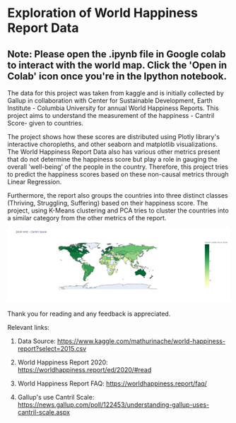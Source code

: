 # Exploration of World Happiness Report Data
## Note: Please open the .ipynb file in Google colab to interact with the world map. Click the 'Open in Colab' icon once you're in the Ipython notebook. 

The data for this project was taken from kaggle and is initially collected by Gallup in collaboration with Center for Sustainable Development, Earth Institute - Columbia University for annual World Happiness Reports. This project aims to understand the measurement of the happiness - Cantril Score- given to countries. 

The project shows how these scores are distributed using Plotly library's interactive choropleths, and other seaborn and matplotlib visualizations. The World Happiness Report Data also has various other metrics present that do not determine the happiness score but play a role in gauging the overall 'well-being' of the people in the country. Therefore, this project  tries to predict the happiness scores based on these non-causal metrics through Linear Regression.

Furthermore, the report also groups the countries into three distinct classes (Thriving, Struggling, Suffering) based on their happiness score. The project, using K-Means clustering and PCA tries to cluster the countries into a similar category from the other metrics of the report. 

![Cantril Scores World Map](https://raw.githubusercontent.com/sbsaptarshi/Exploration_of_World_Happiness_Report/master/map.PNG)

Thank you for reading and any feedback is appreciated. 

Relevant links: 

1. Data Source: https://www.kaggle.com/mathurinache/world-happiness-report?select=2015.csv

2. World Happiness Report 2020: https://worldhappiness.report/ed/2020/#read

3. World Happiness Report FAQ: https://worldhappiness.report/faq/

4. Gallup's use Cantril Scale: https://news.gallup.com/poll/122453/understanding-gallup-uses-cantril-scale.aspx

